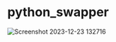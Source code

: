 # python_swapper
 
![Screenshot 2023-12-23 132716](https://github.com/Pragyac9/swapper/assets/136442660/2d46571c-728c-4a44-89ad-4a0bf5a325c6)
